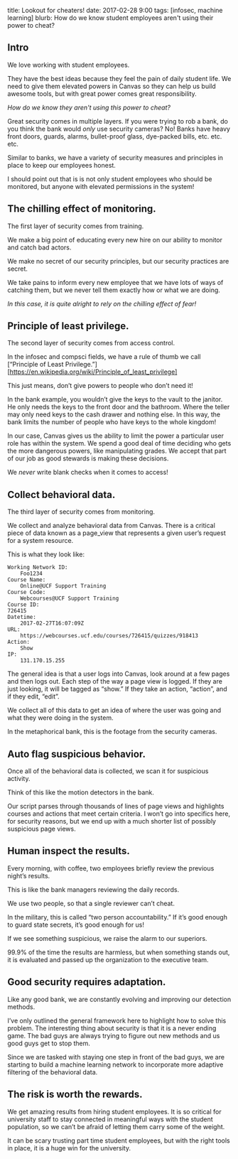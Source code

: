 title: Lookout for cheaters!
date: 2017-02-28 9:00
tags: [infosec, machine learning]
blurb: How do we know student employees aren't using their power to cheat?

## Intro

We love working with student employees. 

They have the best ideas because they feel the pain of daily student life. We need to give them elevated powers in Canvas so they can help us build awesome tools, but with great power comes great responsibility. 

*How do we know they aren't using this power to cheat?*

Great security comes in multiple layers. If you were trying to rob a bank, do you think the bank would *only* use security cameras? No! Banks have heavy front doors, guards, alarms, bullet-proof glass, dye-packed bills, etc. etc. etc. 

Similar to banks, we have a variety of security measures and principles in place to keep our employees honest.

I should point out that is is not only student employees who should be monitored, but anyone with elevated permissions in the system!

## The chilling effect of monitoring.

The first layer of security comes from training.

We make a big point of educating every new hire on our ability to monitor and catch bad actors.

We make no secret of our security principles, but our security practices are secret. 

We take pains to inform every new employee that we have lots of ways of catching them, but we never tell them exactly how or what we are doing. 

*In this case, it is quite alright to rely on the chilling effect of fear!*

## Principle of least privilege.

The second layer of security comes from access control. 

In the infosec and compsci fields, we have a rule of thumb we call [“Principle of Least Privilege.”][https://en.wikipedia.org/wiki/Principle_of_least_privilege]

This just means, don’t give powers to people who don’t need it!

In the bank example, you wouldn’t give the keys to the vault to the janitor. He only needs the keys to the front door and the bathroom. Where the teller may only need keys to the cash drawer and nothing else. In this way, the bank limits the number of people who have keys to the whole kingdom!

In our case, Canvas gives us the ability to limit the power a particular user role has within the system. We spend a good deal of time deciding who gets the more dangerous powers, like manipulating grades. We accept that part of our job as good stewards is making these decisions. 

We *never* write blank checks when it comes to access!

## Collect behavioral data.

The third layer of security comes from monitoring.

We collect and analyze behavioral data from Canvas. There is a critical piece of data known as a page_view that represents a given user’s request for a system resource.

This is what they look like:

```
Working Network ID:
	Foo1234
Course Name:
	Online@UCF Support Training
Course Code:
	Webcourses@UCF Support Training
Course ID:
726415	
Datetime:
	2017-02-27T16:07:09Z
URL:
	https://webcourses.ucf.edu/courses/726415/quizzes/918413
Action:
	Show
IP:
	131.170.15.255
```

The general idea is that a user logs into Canvas, look around at a few pages and then logs out. Each step of the way a page view is logged. If they are just looking, it will be tagged as “show.” If they take an action, “action”, and if they edit, “edit”.

We collect all of this data to get an idea of where the user was going and what they were doing in the system.

In the metaphorical bank, this is the footage from the security cameras.

## Auto flag suspicious behavior.

Once all of the behavioral data is collected, we scan it for suspicious activity.

Think of this like the motion detectors in the bank.

Our script parses through thousands of lines of page views and highlights courses and actions that meet certain criteria. I won’t go into specifics here, for security reasons, but we end up with a much shorter list of possibly suspicious page views. 

## Human inspect the results.

Every morning, with coffee, two employees briefly review the previous night’s results.

This is like the bank managers reviewing the daily records.

We use two people, so that a single reviewer can’t cheat.

In the military, this is called “two person accountability.” If it’s good enough to guard state secrets, it’s good enough for us!

If we see something suspicious, we raise the alarm to our superiors.

99.9% of the time the results are harmless, but when something stands out, it is evaluated and passed up the organization to the executive team.

## Good security requires adaptation.

Like any good bank, we are constantly evolving and improving our detection methods. 

I’ve only outlined the general framework here to highlight how to solve this problem. 
The interesting thing about security is that it is a never ending game. The bad guys are always trying to figure out new methods and us good guys get to stop them.

Since we are tasked with staying one step in front of the bad guys, we are starting to build a machine learning network to incorporate more adaptive filtering of the behavioral data. 

## The risk is worth the rewards.

We get amazing results from hiring student employees. It is so critical for university staff to stay connected in meaningful ways with the student population, so we can’t be afraid of letting them carry some of the weight.

It can be scary trusting part time student employees, but with the right tools in place, it is a huge win for the university.
